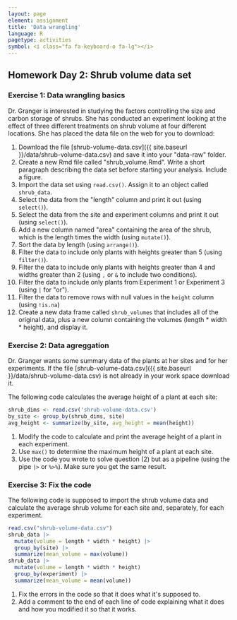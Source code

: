 ```yaml
---
layout: page
element: assignment
title: 'Data wrangling'
language: R
pagetype: activities
symbol: <i class="fa fa-keyboard-o fa-lg"></i>
---
```


## Homework Day 2: Shrub volume data set

### Exercise 1: Data wrangling basics
<!-- https://github.com/datacarpentry/semester-biology/blob/main/exercises/Dplyr-shrub-volume-data-basics-R.md -->
Dr. Granger is interested in studying the factors controlling the size and
carbon storage of shrubs. She has conducted an experiment looking at the effect
of three different treatments on shrub volume at four different locations. She
has placed the data file on the web for you to download:

1. Download the file [shrub-volume-data.csv]({{ site.baseurl }}/data/shrub-volume-data.csv) and save it into your "data-raw" folder.
2. Create a new Rmd file called "shrub_volume.Rmd". Write a short paragraph describing the data set before starting your analysis. Include a figure.
3. Import the data set using `read.csv()`. Assign it to an object called `shrub_data`.
4. Select the data from the "length" column and print it out (using `select()`).
5. Select the data from the site and experiment columns and print it out (using `select()`).
6. Add a new column named "area" containing the area of the shrub, which is the length times the width (using `mutate()`).
7. Sort the data by length (using `arrange()`).
8. Filter the data to include only plants with heights greater than 5 (using `filter()`).
9. Filter the data to include only plants with heights greater than 4 and widths greater than 2 (using `,` or `&` to include two conditions).
10. Filter the data to include only plants from Experiment 1 or Experiment 3 (using `|` for "or").
11. Filter the data to remove rows with null values in the `height` column (using `!is.na`)
12. Create a new data frame called `shrub_volumes` that includes all of the original data, plus a new column containing the volumes (length * width * height), and display it.

### Exercise 2: Data agreggation
<!-- https://github.com/datacarpentry/semester-biology/blob/main/exercises/Dplyr-shrub-volume-aggregation-R.md -->
Dr. Granger wants some summary data of the plants at her sites and for her experiments.
If the file [shrub-volume-data.csv]({{ site.baseurl }}/data/shrub-volume-data.csv) is not already in your work space download it.

The following code calculates the average height of a plant at each site:

```r
shrub_dims <- read.csv('shrub-volume-data.csv')
by_site <- group_by(shrub_dims, site)
avg_height <- summarize(by_site, avg_height = mean(height))
```

1. Modify the code to calculate and print the average height of a plant in each experiment.
2. Use `max()` to determine the maximum height of a plant at each site.
3. Use the code you wrote to solve question (2) but as a pipeline (using the pipe `|>` or `%>%`). Make sure you get the same result.

### Exercise 3: Fix the code
<!-- https://github.com/datacarpentry/semester-biology/blob/main/exercises/Dplyr-fix-the-code-R.md -->
<!-- This is a follow-up to [Shrub Volume Aggregation]({{ site.baseurl }}/exercises/Dplyr-shrub-volume-aggregation-R). -->
<!-- If you don't already have the [shrub volume data]({{ site.baseurl }}/data/shrub-volume-data.csv) in your working directory download it. -->

The following code is supposed to import the shrub volume data and calculate the
average shrub volume for each site and, separately, for each experiment.

```r
read.csv("shrub-volume-data.csv")
shrub_data |>
  mutate(volume = length * width * height) |>
  group_by(site) |>
  summarize(mean_volume = max(volume))
shrub_data |>
  mutate(volume = length * width * height)
  group_by(experiment) |>
  summarize(mean_volume = mean(volume))
```

1. Fix the errors in the code so that it does what it's supposed to.
2. Add a comment to the end of each line of code explaining what it does and how you modified it so that it works.
